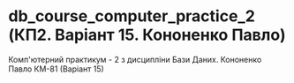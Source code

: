 # db_course_computer_practice_2 (КП2. Варіант 15. Кононенко Павло)
Комп'ютерний практикум - 2 з дисципліни Бази Даних. Кононенко Павло КМ-81 (Варіант 15)